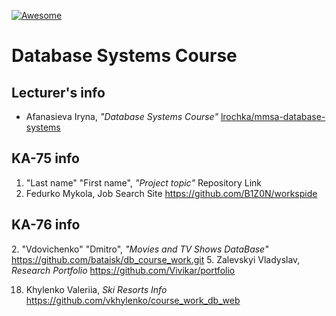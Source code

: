 [![Awesome][icon-awesome]][awesome]
&nbsp;&nbsp;&nbsp;&nbsp;&nbsp;&nbsp;

# Database Systems Course  

## Lecturer's info  

- Afanasieva Iryna, *"Database Systems Course"* [lrochka/mmsa-database-systems][mmsa-database-systems] 

## KA-75 info  
1. "Last name" "First name", *"Project topic"* Repository Link
18. Fedurko Mykola, Job Search Site https://github.com/B1Z0N/workspide

## KA-76 info  

[icon-awesome]: https://cdn.rawgit.com/sindresorhus/awesome/d7305f38d29fed78fa85652e3a63e154dd8e8829/media/badge.svg
[awesome]: https://github.com/sindresorhus/awesome
[mmsa-database-systems]: https://github.com/lrochka/mmsa-database-systems
2. "Vdovichenko" "Dmitro", *"Movies and TV Shows DataBase"* https://github.com/bataisk/db_course_work.git
5. Zalevskyi Vladyslav, *Research Portfolio* https://github.com/Vivikar/portfolio

18. Khylenko Valeriia, *Ski Resorts Info* https://github.com/vkhylenko/course_work_db_web
